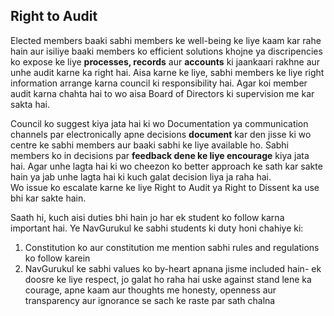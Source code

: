 
## Right to Audit

Elected members baaki sabhi members ke well-being ke liye kaam kar rahe hain aur isiliye baaki members ko efficient solutions khojne ya discripencies ko expose ke liye **processes, records** aur **accounts** ki jaankaari rakhne aur unhe audit karne ka right hai. 
Aisa karne ke liye, sabhi members ke liye right information arrange karna council ki responsibility hai. 
Agar koi member audit karna chahta hai to wo aisa Board of Directors ki supervision me kar sakta hai. 

Council ko suggest kiya jata hai ki wo Documentation ya communication channels par electronically apne decisions **document** kar den jisse ki wo centre ke sabhi members aur baaki sabhi ke liye available ho. 
Sabhi members ko in decisions par **feedback dene ke liye encourage** kiya jata hai. 
Agar unhe lagta hai ki wo cheezon ko better approach ke sath kar sakte hain ya jab unhe lagta hai ki kuch galat decision liya ja raha hai.  
Wo issue ko escalate karne ke liye Right to Audit ya Right to Dissent ka use bhi kar sakte hain.

Saath hi, kuch aisi duties bhi hain jo har ek student ko follow karna important hai. 
Ye NavGurukul ke sabhi students ki duty honi chahiye ki:

1. Constitution ko aur constitution me mention sabhi rules and regulations ko follow karein
2. NavGurukul ke sabhi values ko by-heart apnana jisme included hain- ek doosre ke liye respect, jo galat ho raha hai uske against stand lene ka courage, apne kaam aur thoughts me honesty, openness aur transparency aur ignorance se sach ke raste par sath chalna

